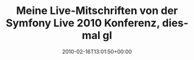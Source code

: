 ---
retweeted: false
source: <a href="http://twitter.com" rel="nofollow">Twitter Web Client</a>
entities:
  hashtags:
  - text: sflive2010
    indices:
    - '121'
    - '132'
  symbols: []
  user_mentions: []
  urls: []
display_text_range:
- '0'
- '132'
favorite_count: '0'
id_str: '9183804754'
truncated: false
retweet_count: '1'
id: '9183804754'
created_at: Tue Feb 16 13:01:50 +0000 2010
favorited: false
full_text: 'Meine Live-Mitschriften von der Symfony Live 2010 Konferenz, diesmal gleich
  hier: http://wiki.bascht.com/SymfonyLive2010 #sflive2010'
lang: de
tags:
- sflive2010
- pesos/twitter
date: '2010-02-16T13:01:50+00:00'
src: https://twitter.com/bascht/status/9183804754
original_url: https://twitter.com/bascht/status/9183804754
type: twitter_tweet
text: 'Meine Live-Mitschriften von der Symfony Live 2010 Konferenz, diesmal gleich
  hier: http://wiki.bascht.com/SymfonyLive2010 #sflive2010'
title: Meine Live-Mitschriften von der Symfony Live 2010 Konferenz, diesmal gl

---